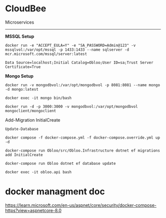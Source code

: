 # CloudBee
Microservices

--------------------------------------------------------------------------------------------------------------------------------------------------------------------

**MSSQL Setup**

`docker run -e "ACCEPT_EULA=Y" -e "SA_PASSWORD=Admin@123" -v mssqlvol:/var/opt/mssql -p 1433:1433 --name sqlserver -d mcr.microsoft.com/mssql/server:latest`

`Data Source=localhost;Initial Catalog=Obloo;User ID=sa;Trust Server Certificate=True`

**Mongo Setup**

`docker run -v mongodbvol:/var/opt/mongodbvol -p 8081:8081 --name mongo -d mongo:latest`

`docker exec -it mongo bin/bash`

`docker run -d -p 3000:3000 -v mongodbvol:/var/opt/mongodbvol mongoclient/mongoclient`

Add-Migration InitialCreate

`Update-Database`

`docker compose -f docker-compose.yml -f docker-compose.override.yml up -d`

`docker-compose run Obloo/src/Obloo.Infrastructure dotnet ef migrations add InitialCreate`

`docker-compose run Obloo dotnet ef database update`

`docker exec -it obloo.api bash`

# docker managment doc 
https://learn.microsoft.com/en-us/aspnet/core/security/docker-compose-https?view=aspnetcore-8.0